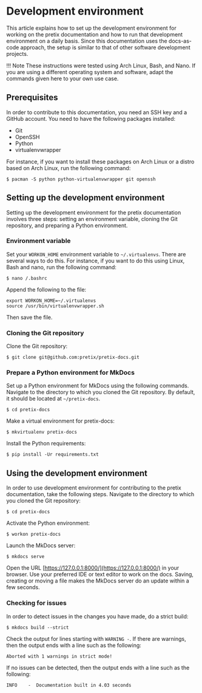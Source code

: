 # Development environment 

This article explains how to set up the development environment for working on the pretix documentation and how to run that development environment on a daily basis.
Since this documentation uses the docs-as-code approach, the setup is similar to that of other software development projects. 

!!! Note 
    These instructions were tested using Arch Linux, Bash, and Nano. 
    If you are using a different operating system and software, adapt the commands given here to your own use case. 

## Prerequisites 

In order to contribute to this documentation, you need an SSH key and a GitHub account. 
You need to have the following packages installed: 

 - Git 
 - OpenSSH
 - Python
 - virtualenvwrapper

For instance, if you want to install these packages on Arch Linux or a distro based on Arch Linux, run the following command: 

```
$ pacman -S python python-virtualenvwrapper git openssh 
``` 

## Setting up the development environment 

Setting up the development environment for the pretix documentation involves three steps: setting an environment variable, cloning the Git repository, and preparing a Python environment. 

### Environment variable 

Set your `WORKON_HOME` environment variable to `~/.virtualenvs`. 
There are several ways to do this. 
For instance, if you want to do this using Linux, Bash and nano, run the following command: 

```
$ nano /.bashrc
``` 

Append the following to the file: 

```
export WORKON_HOME=~/.virtualenvs
source /usr/bin/virtualenvwrapper.sh
``` 

Then save the file. 

### Cloning the Git repository

Clone the Git repository: 

```
$ git clone git@github.com:pretix/pretix-docs.git
``` 

### Prepare a Python environment for MkDocs 

Set up a Python environment for MkDocs using the following commands. 
Navigate to the directory to which you cloned the Git repository. 
By default, it should be located at `~/pretix-docs`. 

```
$ cd pretix-docs
``` 

Make a virtual environment for pretix-docs: 

``` 
$ mkvirtualenv pretix-docs
```

Install the Python requirements: 

```
$ pip install -Ur requirements.txt
``` 

## Using the development environment

In order to use development environment for contributing to the pretix documentation, take the following steps. 
Navigate to the directory to which you cloned the Git repository: 

```
$ cd pretix-docs
``` 

Activate the Python environment: 

``` 
$ workon pretix-docs
```

Launch the MkDocs server:

``` 
$ mkdocs serve
```

Open the URL [https://127.0.0.1:8000/](https://127.0.0.1:8000/) in your browser. 
Use your preferred IDE or text editor to work on the docs. 
Saving, creating or moving a file makes the MkDocs server do an update within a few seconds. 

### Checking for issues

In order to detect issues in the changes you have made, do a strict build: 

```
$ mkdocs build --strict
```

Check the output for lines starting with `WARNING -`. 
If there are warnings, then the output ends with a line such as the following: 

```
Aborted with 1 warnings in strict mode!
``` 

If no issues can be detected, then the output ends with a line such as the following: 

``` 
INFO    -  Documentation built in 4.03 seconds
``` 